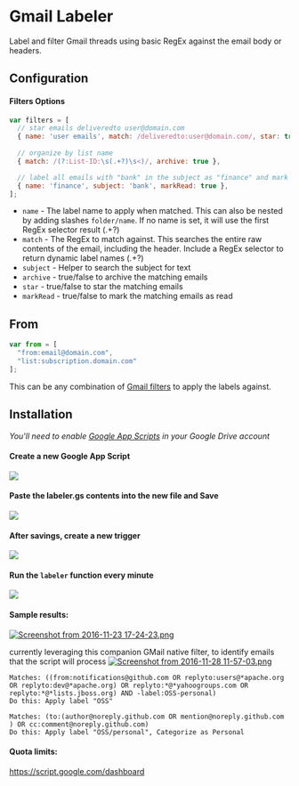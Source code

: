 # Gmail Labeler

Label and filter Gmail threads using basic RegEx against the email body or headers.

## Configuration

#### Filters Options

```javascript
var filters = [
  // star emails deliveredto user@domain.com
  { name: 'user emails', match: /deliveredto:user@domain.com/, star: true },
  
  // organize by list name
  { match: /(?:List-ID:\s(.+?)\s<)/, archive: true },

  // label all emails with "bank" in the subject as "finance" and mark as read
  { name: 'finance', subject: 'bank', markRead: true },
];
```

* `name` - The label name to apply when matched. This can also be nested by adding slashes `folder/name`. If no name is set, it will use the first RegEx selector result (.+?)
* `match` - The RegEx to match against. This searches the entire raw contents of the email, including the header. Include a RegEx selector to return dynamic label names (.+?)
* `subject` - Helper to search the subject for text
* `archive` - true/false to archive the matching emails
* `star` - true/false to star the matching emails
* `markRead` - true/false to mark the matching emails as read

## From

```javascript
var from = [
  "from:email@domain.com",
  "list:subscription.domain.com"
];
```

This can be any combination of [Gmail filters](https://support.google.com/mail/answer/7190?hl=en) to apply the labels against.

## Installation

_You'll need to enable [Google App Scripts](https://script.google.com) in your Google Drive account_


#### Create a new Google App Script

![](https://cloud.githubusercontent.com/assets/35968/11613861/188b8622-9be5-11e5-812c-837f0f585d48.png)

#### Paste the labeler.gs contents into the new file and Save

![](https://cloud.githubusercontent.com/assets/35968/11613887/bddbaabc-9be5-11e5-81e9-7f6f2e897ac1.png)

#### After savings, create a new trigger

![](https://cloud.githubusercontent.com/assets/35968/11613897/eb3a119c-9be5-11e5-8f3c-728a00d693a6.png)

#### Run the `labeler` function every minute

![](https://cloud.githubusercontent.com/assets/35968/11613896/eb399d16-9be5-11e5-8292-1ff11201da1e.png)

#### Sample results:
[![Screenshot from 2016-11-23 17-24-23.png](https://s3.postimg.org/4drnvq0j7/Screenshot_from_2016_11_23_17_24_23.png)](https://postimg.org/image/5st8kg1m7/)

currently leveraging this companion GMail native filter, to identify emails that the script will process
[![Screenshot from 2016-11-28 11-57-03.png](https://s21.postimg.org/d74s7bojr/Screenshot_from_2016_11_28_11_57_03.png)](https://postimg.org/image/wc81h337n/)

```
Matches: ((from:notifications@github.com OR replyto:users@*apache.org OR replyto:dev@*apache.org) OR replyto:*@*yahoogroups.com OR replyto:*@*lists.jboss.org) AND -label:OSS-personal)
Do this: Apply label "OSS"

Matches: (to:(author@noreply.github.com OR mention@noreply.github.com ) OR cc:comment@noreply.github.com)
Do this: Apply label "OSS/personal", Categorize as Personal
```

#### Quota limits:
https://script.google.com/dashboard
